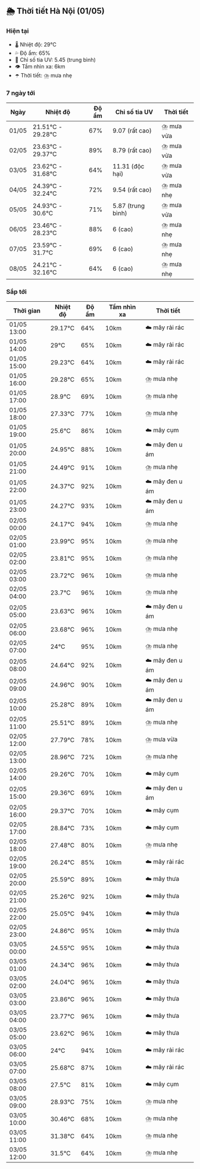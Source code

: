 ## 🌦️ Thời tiết Hà Nội (01/05)

### Hiện tại

- 🌡️ Nhiệt độ: 29℃
- 💦 Độ ẩm: 65%
- 🌟 Chỉ số tia UV: 5.45 (trung bình)
- 👁️ Tầm nhìn xa: 6km
- ☂️ Thời tiết: ⛈️ mưa nhẹ

### 7 ngày tới

| Ngày | Nhiệt độ | Độ ẩm | Chỉ số tia UV | Thời tiết |
| --- | --- | --- | --- | --- |
| 01/05 | 21.51℃ - 29.28℃ | 67% | 9.07 (rất cao) | ⛈️ mưa vừa |
| 02/05 | 23.63℃ - 29.37℃ | 89% | 8.79 (rất cao) | ⛈️ mưa vừa |
| 03/05 | 23.62℃ - 31.68℃ | 64% | 11.31 (độc hại) | ⛈️ mưa vừa |
| 04/05 | 24.39℃ - 32.24℃ | 72% | 9.54 (rất cao) | ⛈️ mưa nhẹ |
| 05/05 | 24.93℃ - 30.6℃ | 71% | 5.87 (trung bình) | ⛈️ mưa vừa |
| 06/05 | 23.46℃ - 28.23℃ | 88% | 6 (cao) | ⛈️ mưa nhẹ |
| 07/05 | 23.59℃ - 31.7℃ | 69% | 6 (cao) | ⛈️ mưa nhẹ |
| 08/05 | 24.21℃ - 32.16℃ | 64% | 6 (cao) | ⛈️ mưa nhẹ |

### Sắp tới

| Thời gian | Nhiệt độ | Độ ẩm | Tầm nhìn xa | Thời tiết |
| --- | --- | --- | --- | --- |
| 01/05 13:00 | 29.17℃ | 64% | 10km | ☁️ mây rải rác |
| 01/05 14:00 | 29℃ | 65% | 10km | ☁️ mây rải rác |
| 01/05 15:00 | 29.23℃ | 64% | 10km | ☁️ mây rải rác |
| 01/05 16:00 | 29.28℃ | 65% | 10km | ⛈️ mưa nhẹ |
| 01/05 17:00 | 28.9℃ | 69% | 10km | ⛈️ mưa nhẹ |
| 01/05 18:00 | 27.33℃ | 77% | 10km | ⛈️ mưa nhẹ |
| 01/05 19:00 | 25.6℃ | 86% | 10km | ☁️ mây cụm |
| 01/05 20:00 | 24.95℃ | 88% | 10km | ☁️ mây đen u ám |
| 01/05 21:00 | 24.49℃ | 91% | 10km | ⛈️ mưa nhẹ |
| 01/05 22:00 | 24.37℃ | 92% | 10km | ☁️ mây đen u ám |
| 01/05 23:00 | 24.27℃ | 93% | 10km | ☁️ mây đen u ám |
| 02/05 00:00 | 24.17℃ | 94% | 10km | ⛈️ mưa nhẹ |
| 02/05 01:00 | 23.99℃ | 95% | 10km | ⛈️ mưa nhẹ |
| 02/05 02:00 | 23.81℃ | 95% | 10km | ⛈️ mưa nhẹ |
| 02/05 03:00 | 23.72℃ | 96% | 10km | ⛈️ mưa nhẹ |
| 02/05 04:00 | 23.7℃ | 96% | 10km | ⛈️ mưa nhẹ |
| 02/05 05:00 | 23.63℃ | 96% | 10km | ☁️ mây đen u ám |
| 02/05 06:00 | 23.68℃ | 96% | 10km | ⛈️ mưa nhẹ |
| 02/05 07:00 | 24℃ | 95% | 10km | ⛈️ mưa nhẹ |
| 02/05 08:00 | 24.64℃ | 92% | 10km | ☁️ mây đen u ám |
| 02/05 09:00 | 24.96℃ | 90% | 10km | ☁️ mây đen u ám |
| 02/05 10:00 | 25.28℃ | 89% | 10km | ☁️ mây đen u ám |
| 02/05 11:00 | 25.51℃ | 89% | 10km | ⛈️ mưa nhẹ |
| 02/05 12:00 | 27.79℃ | 78% | 10km | ⛈️ mưa vừa |
| 02/05 13:00 | 28.96℃ | 72% | 10km | ⛈️ mưa nhẹ |
| 02/05 14:00 | 29.26℃ | 70% | 10km | ☁️ mây cụm |
| 02/05 15:00 | 29.36℃ | 69% | 10km | ☁️ mây đen u ám |
| 02/05 16:00 | 29.37℃ | 70% | 10km | ☁️ mây cụm |
| 02/05 17:00 | 28.84℃ | 73% | 10km | ☁️ mây cụm |
| 02/05 18:00 | 27.48℃ | 80% | 10km | ⛈️ mưa nhẹ |
| 02/05 19:00 | 26.24℃ | 85% | 10km | ☁️ mây rải rác |
| 02/05 20:00 | 25.59℃ | 89% | 10km | ☁️ mây thưa |
| 02/05 21:00 | 25.26℃ | 92% | 10km | ☁️ mây thưa |
| 02/05 22:00 | 25.05℃ | 94% | 10km | ☁️ mây thưa |
| 02/05 23:00 | 24.86℃ | 95% | 10km | ☁️ mây thưa |
| 03/05 00:00 | 24.55℃ | 95% | 10km | ☁️ mây thưa |
| 03/05 01:00 | 24.34℃ | 96% | 10km | ☁️ mây thưa |
| 03/05 02:00 | 24.04℃ | 96% | 10km | ☁️ mây thưa |
| 03/05 03:00 | 23.86℃ | 96% | 10km | ☁️ mây thưa |
| 03/05 04:00 | 23.77℃ | 96% | 10km | ☁️ mây thưa |
| 03/05 05:00 | 23.62℃ | 96% | 10km | ☁️ mây thưa |
| 03/05 06:00 | 24℃ | 94% | 10km | ☁️ mây rải rác |
| 03/05 07:00 | 25.68℃ | 87% | 10km | ☁️ mây rải rác |
| 03/05 08:00 | 27.5℃ | 81% | 10km | ☁️ mây cụm |
| 03/05 09:00 | 28.93℃ | 75% | 10km | ⛈️ mưa nhẹ |
| 03/05 10:00 | 30.46℃ | 68% | 10km | ⛈️ mưa nhẹ |
| 03/05 11:00 | 31.38℃ | 64% | 10km | ⛈️ mưa nhẹ |
| 03/05 12:00 | 31.5℃ | 64% | 10km | ⛈️ mưa nhẹ |
